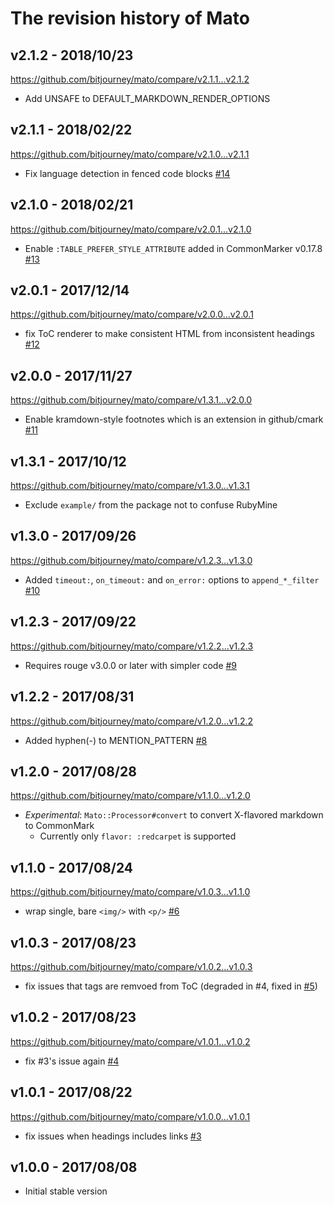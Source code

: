 # The revision history of Mato

## v2.1.2 - 2018/10/23

https://github.com/bitjourney/mato/compare/v2.1.1...v2.1.2

* Add UNSAFE to DEFAULT_MARKDOWN_RENDER_OPTIONS

## v2.1.1 - 2018/02/22

https://github.com/bitjourney/mato/compare/v2.1.0...v2.1.1

* Fix language detection in fenced code blocks [#14](https://github.com/bitjourney/mato/pull/14)

## v2.1.0 - 2018/02/21

https://github.com/bitjourney/mato/compare/v2.0.1...v2.1.0

* Enable `:TABLE_PREFER_STYLE_ATTRIBUTE` added in CommonMarker v0.17.8 [#13](https://github.com/bitjourney/mato/pull/13)

## v2.0.1 - 2017/12/14

https://github.com/bitjourney/mato/compare/v2.0.0...v2.0.1

* fix ToC renderer to make consistent HTML from inconsistent headings [#12](https://github.com/bitjourney/mato/pull/12)

## v2.0.0 - 2017/11/27

https://github.com/bitjourney/mato/compare/v1.3.1...v2.0.0

* Enable kramdown-style footnotes which is an extension in github/cmark [#11](https://github.com/bitjourney/mato/pull/11)


## v1.3.1 - 2017/10/12

https://github.com/bitjourney/mato/compare/v1.3.0...v1.3.1


* Exclude `example/` from the package not to confuse RubyMine

## v1.3.0 - 2017/09/26

https://github.com/bitjourney/mato/compare/v1.2.3...v1.3.0

* Added `timeout:`, `on_timeout:` and `on_error:` options to `append_*_filter` [#10](https://github.com/bitjourney/mato/pull/10)


## v1.2.3 - 2017/09/22

https://github.com/bitjourney/mato/compare/v1.2.2...v1.2.3

* Requires rouge v3.0.0 or later with simpler code [#9](https://github.com/bitjourney/mato/pull/9)

## v1.2.2 - 2017/08/31

https://github.com/bitjourney/mato/compare/v1.2.0...v1.2.2

* Added hyphen(-) to MENTION_PATTERN [#8](https://github.com/bitjourney/mato/pull/8)

## v1.2.0 - 2017/08/28

https://github.com/bitjourney/mato/compare/v1.1.0...v1.2.0

* *Experimental*: `Mato::Processor#convert` to convert X-flavored markdown to CommonMark
  * Currently only `flavor: :redcarpet` is supported

## v1.1.0 - 2017/08/24

https://github.com/bitjourney/mato/compare/v1.0.3...v1.1.0

* wrap single, bare `<img/>` with `<p/>` [#6](https://github.com/bitjourney/mato/pull/6)

## v1.0.3 - 2017/08/23

https://github.com/bitjourney/mato/compare/v1.0.2...v1.0.3

* fix issues that tags are remvoed from ToC (degraded in #4, fixed in [#5](https://github.com/bitjourney/mato/pull/5))

## v1.0.2 - 2017/08/23

https://github.com/bitjourney/mato/compare/v1.0.1...v1.0.2

* fix #3's issue again [#4](https://github.com/bitjourney/mato/pull/4)

## v1.0.1 - 2017/08/22

https://github.com/bitjourney/mato/compare/v1.0.0...v1.0.1

* fix issues when headings includes links [#3](https://github.com/bitjourney/mato/pull/3)

## v1.0.0 - 2017/08/08

* Initial stable version
